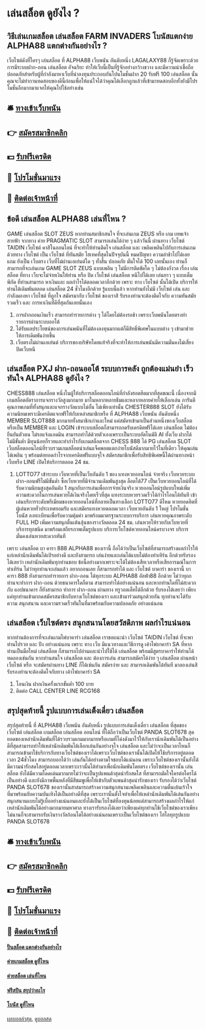 # เล่นสล็อต ดูยังไง ?
## วิธีเล่นเกมสล็อต เล่นสล็อต FARM INVADERS โบนัสแตกง่าย ALPHA88 แตกต่างกันอย่างไร ?
เว็บไซต์ดังที่ใครๆ เล่นสล็อต ที่ ALPHA88 เว็บพนัน อันดับหนึ่ง LAGALAXY88 ก็รู้จัดเพราะด้วยการมีระบบฝาก-ถอน เล่นสล็อต อัจฉริยะ ทำให้เว็บนี้เป็นที่รู้จักอย่างกว้างขวาง และมีความน่าเชื่อถือปลอดภัยสำหรับผู้ที่กำลังมาหาเว็บที่น่าลงทุนประกอบกันโปนโมชั่นฝาก 20 รับฟรี 100 เล่นสล็อต นั้นคุณจะไม่ทำกานทดสอบของดีนี้ก่อนเพื่อให้แน่ใจได้ว่าคุณได้เลือกถูกแล้วที่เข้ามาทดสอบอีกทั้งยังมีโปรโมชั่นอีกมากมาแจกให้คุณไปใช้อย่างเช่น

## 🛎 [ทางเข้าเว็บพนัน](https://bit.ly/3SdLNi2)
## 👉 [สมัครสมาชิกคลิก](https://bit.ly/3SdLNi2)
## 💵 [รับฟรีเครดิต](https://bit.ly/3dyRKHj)
## 👑 [โปรโมชั่นมาแรง](https://bit.ly/3dyRKHj)
## 📱 [ติดต่อเจ้าหน้าที่](https://bit.ly/3dyRKHj)

## ข้อดี เล่นสล็อต ALPHA88 เล่นที่ไหน ?
GAME เล่นสล็อต SLOT ZEUS หากท่านสมาชิกสนใจ ที่จะเล่นเกม ZEUS หรือ เกม เทพเจ้าสายฟ้า จากทาง ค่าย PRAGMATIC SLOT สามารถเล่นได้ง่าย ๆ แล้ววันนี้ ผ่านทาง เว็บไซต์ TAIDIN เว็บไซต์ คาสิโนออนไลน์ ที่จะทำให้ท่านติดใจ เล่นสล็อต และ เพลิดเพลินไปกับการเล่นเกม ด้วยทาง เว็บไซต์ เป็น เว็บไซต์ ที่ทันสมัย ไฮเทคที่สุดในปัจจุบันนี้ หมดปัญหา ความล่าช้าไปได้เลย แถม ยังเป็น เว็บตรง เว็บที่ไม่ผ่านเอเย่นต์ใด ๆ ทั้งสิ้น ปลอดภัย มั่นใจได้ 100 เลยนั้นเอง ท่านก็สามารถที่จะเล่นเกม GAME SLOT ZEUS แบบเพลิน ๆ ไม่มีการติดขัดใด ๆ ไม่ต้องกังวล เรื่อง เล่นสล็อต ที่ทาง เว็บจะไม่จ่ายเงินให้ท่าน หรือ ปิด เว็บไซต์ เล่นสล็อต หนีไปได้เลย เล่นยาว ๆ แบบเต็มพิกัด ที่ท่านสามารถ หาเงินและ ผลกำไรได้ตลอดเวลาอีกด้วย เพราะ ทาง เว็บไซต์ นั้นได้เปิด บริการให้ท่านได้เดิมพันตลอด เล่นสล็อต 24 ชั่วโมงอีกด้วย รู้แบบนี้แล้ว หากท่านยังไม่มี เว็บไซต์ เล่น และ กำลังมองหา เว็บไซต์ ที่ถูกใจ สมัครมากับ เว็บไซต์ ของเราสิ รับรองท่านจะต้องติดใจกับ ความทันสมัย รวดเร็ว และ การหาเงินที่ดีที่สุดกันเลยนั้นเอง
1. การฝากถอนเงินเร็ว สามารถทำรายการต่าง ๆ ได้โดยไม่ต้องรอช้า เพราะเว็บพนันโดยตรงทำรายการผ่านระบบออโต้
2. ได้รับผลประโยชน์ของการเล่นพนันที่ไม่ต้องลงทุนมากแต่ก็มีสิทธิ์พิเศษในแบบต่าง ๆ เข้ามาช่วยให้การเดิมพันง่ายขึ้น
3. เว็บตรงไม่ผ่านเอเย่นต์ บริการของบริษัทโดยแท้จริงที่จะทำให้การเล่นพนันมีความมั่นคงไม่เสี่ยงปิดเว็บหนี

## เล่นสล็อต PXJ ฝาก-ถอนออโต้ ระบบการคลัง ถูกต้องแม่นยำ เร็ว ทันใจ ALPHA88 ดูยังไง ?
CHESS888 เล่นสล็อต หนึ่งในผู้ให้บริการสล็อตออนไลน์ที่กำลังฮอตฮิตมากที่สุดขณะนี้ เนื่องจากมีเกมสล็อตอัตราการแจกรางวัลสูงมากมาย มาในหลากหลายธีมและหลากหลายค่ายให้เลือกเล่น การันตีคุณภาพเกมที่ทั้งสนุกและแจกรางวัลแบบไม่อั้น ไม่เพียงเท่านั้น CHESTER888 SLOT ยังได้รับความนิยมเพราะมีเครดิตแจกฟรีให้กับเหล่าสมาชิกหรือ ที่ ALPHA88 เว็บพนัน อันดับหนึ่ง MEMBER SLOT888 มากมายทั้งสมาชิกเก่าและใหม่ แค่สมัครเข้ามาเป็นส่วนหนึ่งของเว็บสล็อตหรือเป็น MEMBER และ LOGIN เข้าระบบสล็อตก็สามารถกดรับเครดิตฟรีได้เลย เล่นสล็อต ไม่ต้องยืนยันตัวตน ไม่รอแจ้งแอดมิน สามารถทำได้ด้วยตัวเองเพราะเป็นระบบอัตโนมัติ AI ทั้งเว็บ ฝากได้ไม่มีขั้นต่ำ มีทุนน้อยก็รวยและทำกำไรกับเกมสล็อตจาก CHESS 888 ได้
PG เล่นสล็อต SLOT เว็บสล็อตออนไลน์ที่รวบรวมเกมสล็อตน่าเล่นแจ็คพอตแตกง่ายโบนัสดีมากมายไว้ในที่เดียว ให้คุณเล่นได้เพลิน ๆ พร้อมต่อยอดกำไรจากเครดิตฟรีแบบจุใจ สมัครสมาชิกเพื่อรับสิทธิพิเศษนี้ได้ผ่านทางหน้าเว็บหรือ LINE เปิดให้บริการตลอด 24 ชม.
1. LOTTO77 เข้าระบบ เว็บหวยที่เป็นเว็บอันดับ 1 ของ แทงหวยออนไลน์ จ่ายจริง เว็บหวยระบบฝาก-ถอนฟรีไม่มีขั้นต่ำ ซื้อเว็บหวยที่มีจำนวนเดิมพันสูงสุด ล็อตโต้77 เป็นเว็บหวยออนไลน์ที่ได้รับความนิยมสูงสุดอันดับ 1 สนุกกับการเล่นเพื่อการจ่ายเงินจริง หวยออนไลน์รูปแบบใหม่เพิ่มความสะดวกในการเล่นหวยได้เงินจริงโดยเร็วที่สุด แทงระบบหวยรวดเร็วได้กำไรโอนได้ทันที เข้าเล่นบริการระดับพรีเมียมของหวยออนไลน์ที่กลายเป็นทางเลือก LOTTO77 ดีไหม หวยยอดฮิตที่ผู้เล่นหวยทั่วประเทศยอมรับ และสมัครแทงหวยตลอดเวลา เว็บหวยอันดับ 1 ใหญ่ โปรโมชั่นโบนัส ลงทะเบียนเพื่อรับความคุ้มค่า มาพร้อมมาตรฐานระบบการบริการ เล่นหวยคุณภาพระดับ FULL HD เพิ่มความสนุกตื่นเต้นลุ้นของรางวัลตลอด 24 ชม. เล่นหวยให้รวยกับเว็บหวยที่บริการทุกชนิด มาพร้อมเสถียรภาพเต็มรูปแบบ บริการเว็บไซต์หวยออนไลน์ครบวงจร บริการมั่นคงเล่นหวยสะดวกทันที

เพราะ เล่นสล็อต บา คารา 888 ALPHA88 ของเรานี้ ถือได้ว่าเป็นเว็บไซต์ที่สามารถสร้างผลกำไรให้แก่เหล่านักเดิมพันได้เป้ฯอย่างดี และยังสามารถ เล่นง่ายและเล่นได้แบบไม่ต้องทำเทิร์น อีกด้วยรับรองได้เลยว่า เหล่านักเดิมพันทุกท่านชอบ ข้อนี้อย่างมากเพราะจะได้ไม่ต้องเสียเวลาหรือเสียอารมณ์ในการทำเทิร์น ไม่ว่าทุกท่านจะเล่นแล้ว อยากถอนเลย ก็สามารถทำได้ และ เว็บไซต์ บาคาร่า ของเรานี้ บา คารา 888 ยังสามารถทำรายการ ฝาก-ถอน ได้ทุกระบบ ALPHA88 อัลฟ่า88 อีกด้วย ไม่ว่าทุถกท่านจะทำการ ฝาก-ถอน ด้วยธนาคารใดก็ตาม สามารถทำได้อย่างแน่นอน และหากท่านใดที่ไม่สะดวกกับ แอปธนาคาร ก็ยังสามารถ ทำการ ฝาก-ถอน ผ่านทาง ทรูวอลเล็ทได้อีกด้วย รับรองได้เลยว่า เพียงแค่ทุกท่านเข้ามากดสมัครสมาชิกกับทางเว็บไซต์ของเรา และเข้ามาร่วมสนุกด้วยกัน ทุกท่านจะได้รับความ สนุกสนาน และความรวดเร็วทันในที่มาพร้อมกับความปลอดภัย อย่างแน่นอน

## เล่นสล็อต เว็บไซต์ตรง สนุกสนานโดยสวัสดิภาพ ผลกำไรแน่นอน
หากท่านต้องการที่จะเล่นเกมไพ่บาคาร่า เล่นสล็อต เราขอแนะนำ เว็บไซต์ TAIDIN เว็บไซต์ ที่จะพาท่านไปรวย และ ปัง อย่างแน่นอน เพราะ ทาง เว็บ มีแนวทางและวิธีการดู เค้าไพ่บาคาร่า SA ที่หากท่านเป็นมือใหม่ เล่นสล็อต ก็สามารถไปอ่านและนำไปใช้ได้ เล่นสล็อต พร้อมมีสูตรบาคาร่าให้ท่านได้ทดลองเช่นกัน หากท่านสนใจ เล่นสล็อต และ ต้องการเล่น สามารถสมัครได้ง่าย ๆ เล่นสล็อต ผ่านหน้า เว็บไซต์ หรือ จะสมัครผ่านทาง LINE ก็ได้เช่นกัน สมัครง่าย และ สามารถเดิมพันได้ทันที มาลองเล่นสิ รับรองท่านจะต้องติดใจกับทาง เค้าไพ่บาคาร่า SA
1. โอนเงิน ฝากเงินครั้งแรกขั้นต่ำ 100 บาท
2. ติดต่อ CALL CENTER LINE RCG168

## สรุปสุดท้ายนี้ รูปแบบการเล่นเต็งเดี่ยว เล่นสล็อต
สรุปสุดท้ายนี้ ที่ ALPHA88 เว็บพนัน อันดับหนึ่ง รูปแบบการเล่นเต็งเดี่ยว เล่นสล็อต ที่สุดของเว็บไซต์ เล่นสล็อต เกมสล็อต เล่นสล็อต ออนไลน์ ที่ได้ถือว่าเป็นเว็บไซต์ PANDA SLOT678 สุดยอดของเหล่านักเดิมพันที่ได้รวบรวมเกมมากมายหรือเกมที่โด่งดังมาไว้ให้กับเรานักเดิมพันได้เป็นอย่างดีที่สุดสามารถทำให้เหล่านักเดิมพันได้เลือกเล่นกันอย่างจุใจ เล่นสล็อต และไม่ว่าจะเป็นเวลาไหนก็สามารถเข้ามาใช้บริการกับทางเว็บไซต์ของเราได้เพราะเว็บไซต์ของเรานั้นได้เปิดให้ใช้บริการอยู่ตลอดเวลา 24ชั่วโมง สามารถบอกได้ว่า เล่นกันได้อย่างตามใจชอบได้แน่นอน เพราะเว็บไซต์ของเรานั้นยังได้มีความน่ารักสดใสอยู่ตลอดเวลาเพราะเรานั้นได้ทำมาเพื่อนักเดิมพันโดยตรง เว็บไซต์ของเรานั้น เล่นสล็อต ยังได้มีความโดดเด่นมากมายไม่ว่าจะเป็นรูปแพนด้าสุดน่ารักสดใส ที่สามารถมัดใจใครต่อใครได้เป็นอย่างดี และยังมีภาพพื้นหลังที่มีสีชมพูเพื่อให้เข้ากับตัวแพนด้าสุดน่ารักของเรา รับรองได้ว่าเว็บไซต์ PANDA SLOT678 ของเรานั้นสาสมารถสร้างความสนุกสนานเพลิดเพลินและความตื่นเต้นเร้าใจที่มาพร้อมกับความบันเทิงได้เป็นอย่างดีที่สุด เพราะเรานั้นตั้งใจทำเพื่อให้เหล่านักเดิมพันได้เล่นกันอย่างสนุกสนานแบบไม่รู้เบื่ออย่างแน่นอนและยังได้เป็นเว็บไซต์ที่ลงทุนน้อยแต่สามารถสร้างผลกำไรให้แก่เหล่านักเดิมพันได้อย่างมากมายมหาศาล ทางเรารับรองได้เลยว่าเพียงแค่ทุกท่านใช้เว็บไซต์ของเราเพียงไม่นานก็จะสามารถรับเงินรางวัลก้อนโตได้อย่างแน่นอนเพราะเป็นเว็บไซต์ของเรา ไฮโลทุกรูปแบบ PANDA SLOT678

## 🛎 [ทางเข้าเว็บพนัน](https://bit.ly/3SdLNi2)
## 👉 [สมัครสมาชิกคลิก](https://bit.ly/3SdLNi2)
## 💵 [รับฟรีเครดิต](https://bit.ly/3dyRKHj)
## 👑 [โปรโมชั่นมาแรง](https://bit.ly/3dyRKHj)
## 📱 [ติดต่อเจ้าหน้าที่](https://bit.ly/3dyRKHj)

#### [ปั่นสล็อต แตกต่างกันอย่างไร](https://atom.io/themes/ปั่นสล็อต%20แตกต่างกันอย่างไร)
#### [ค่ายเกมสล็อต ดูที่ไหน](https://atom.io/themes/ค่ายเกมสล็อต%20ดูที่ไหน)
#### [ค่ายสล็อต เล่นที่ไหน](https://atom.io/themes/ค่ายสล็อต%20เล่นที่ไหน)
#### [ฟรีสปิน สรุปว่าอะไร](https://atom.io/themes/ฟรีสปิน%20สรุปว่าอะไร)
#### [โบนัส ดูที่ไหน](https://atom.io/themes/โบนัส%20ดูที่ไหน)

[ผลบอลล่าสุด](https://siamsport.tv "ผลบอลล่าสุด"), [ดูบอลสด](https://siamsport.tv/ดูบอลสด "ดูบอลสด")